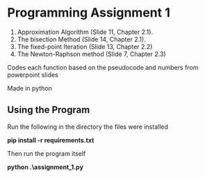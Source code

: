 # Programming Assignment 1
1. Approximation Algorithm (Slide 11, Chapter 2.1).
2. The bisection Method (Slide 14, Chapter 2.1).
3. The fixed-point Iteration (Slide 13, Chapter 2.2)
4. The Newton-Raphson method (Slide 7, Chapter 2.3)

Codes each function based on the pseudocode and numbers from powerpoint slides

Made in python

## Using the Program

Run the following in the directory the files were installed

**pip install -r requirements.txt**

Then run the program itself

**python .\assignment_1.py**
